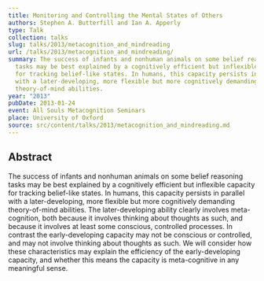 ```yaml
---
title: Monitoring and Controlling the Mental States of Others
authors: Stephen A. Butterfill and Ian A. Apperly
type: Talk
collection: talks
slug: talks/2013/metacognition_and_mindreading
url: /talks/2013/metacognition_and_mindreading/
summary: The success of infants and nonhuman animals on some belief reasoning
  tasks may be best explained by a cognitively efficient but inflexible capacity
  for tracking belief-like states. In humans, this capacity persists in parallel
  with a later-developing, more flexible but more cognitively demanding
  theory-of-mind abilities.
year: "2013"
pubDate: 2013-01-24
event: All Souls Metacognition Seminars
place: University of Oxford
source: src/content/talks/2013/metacognition_and_mindreading.md
---
```


## Abstract

The success of infants and nonhuman animals on some belief reasoning tasks may be best explained by a cognitively efficient but inflexible capacity for tracking belief-like states. In humans, this capacity persists in parallel with a later-developing, more flexible but more cognitively demanding theory-of-mind abilities. The later-developing ability clearly involves meta-cognition, both because it involves thinking about thoughts as such, and because it involves at least some conscious, controlled processes. In contrast the early-developing capacity may not be conscious or controlled, and may not involve thinking about thoughts as such. We will consider how these characteristics may explain the efficiency of the early-developing capacity, and whether this means the capacity is meta-cognitive in any meaningful sense.
